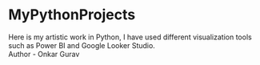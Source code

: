 # MyPythonProjects
Here is my artistic work in Python, I have used different visualization tools such as Power BI and Google Looker Studio.
<br>
Author - Onkar Gurav

